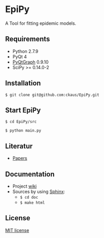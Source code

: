 # EpiPy
A Tool for fitting epidemic models.

## Requirements
 * Python 2.7.9
 * PyQt 4
 * [PyQtGraph][2] 0.9.10
 * SciPy >= 0.14.0-2

## Installation
`$ git clone git@github.com:ckaus/EpiPy.git`

## Start EpiPy
`$ cd EpiPy/src`

`$ python main.py`

## Literatur
 * [Papers][5]

## Documentation
* Project [wiki][1]
* Sources by using [Sphinx][3]:
  * `$ cd doc`
  * `$ make html`

## License
[MIT license][1]

[1]: https://github.com/ckaus/EpiPy/wiki "wiki"
[2]: http://pyqtgraph.org/ "PyQtGraph"
[3]: http://sphinx-doc.org/ "Sphinx"
[4]: https://github.com/ckaus/EpiPy/blob/master/LICENSE "MIT license"  
[5]: https://www.dropbox.com/sh/3gtnm32uq6nn0cu/AAAbHY9DkdnRPuZo-vePaO1Fa?dl=0
